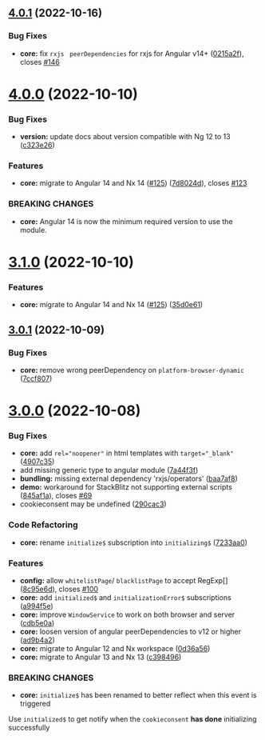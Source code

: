 ## [4.0.1](https://github.com/tinesoft/ngx-cookieconsent/compare/v4.0.0...v4.0.1) (2022-10-16)

### Bug Fixes

- **core:** fix `rxjs ` `peerDependencies` for rxjs for Angular v14+ ([0215a2f](https://github.com/tinesoft/ngx-cookieconsent/commit/0215a2f3960cfb11374c98b6fe4e0452f5d76180)), closes [#146](https://github.com/tinesoft/ngx-cookieconsent/issues/146)

# [4.0.0](https://github.com/tinesoft/ngx-cookieconsent/compare/v3.0.1...v4.0.0) (2022-10-10)

### Bug Fixes

- **version:** update docs about version compatible with Ng 12 to 13 ([c323e26](https://github.com/tinesoft/ngx-cookieconsent/commit/c323e263038b54682737c67553655dc6f24b4da4))

### Features

- **core:** migrate to Angular 14 and Nx 14 ([#125](https://github.com/tinesoft/ngx-cookieconsent/issues/125)) ([7d8024d](https://github.com/tinesoft/ngx-cookieconsent/commit/7d8024da22be4e9e7bebc0c10f51a4d27461192a)), closes [#123](https://github.com/tinesoft/ngx-cookieconsent/issues/123)

### BREAKING CHANGES

- **core:** Angular 14 is now the minimum required version to use the module.

# [3.1.0](https://github.com/tinesoft/ngx-cookieconsent/compare/v3.0.1...v3.1.0) (2022-10-10)

### Features

- **core:** migrate to Angular 14 and Nx 14 ([#125](https://github.com/tinesoft/ngx-cookieconsent/issues/125)) ([35d0e61](https://github.com/tinesoft/ngx-cookieconsent/commit/35d0e61cd99d716fa2e85611191f1d22f9f488db))

## [3.0.1](https://github.com/tinesoft/ngx-cookieconsent/compare/v3.0.0...v3.0.1) (2022-10-09)

### Bug Fixes

- **core:** remove wrong peerDependency on `platform-browser-dynamic` ([7ccf807](https://github.com/tinesoft/ngx-cookieconsent/commit/7ccf807f70bb43348aa907ef43798f690e6267cc))

# [3.0.0](https://github.com/tinesoft/ngx-cookieconsent/compare/v2.2.3...v3.0.0) (2022-10-08)

### Bug Fixes

- **core:** add `rel="noopener"` in html templates with `target="_blank"` ([4907c35](https://github.com/tinesoft/ngx-cookieconsent/commit/4907c354aaf77c26249db3b43b6a5cdf979c1158))
- add missing generic type to angular module ([7a44f3f](https://github.com/tinesoft/ngx-cookieconsent/commit/7a44f3fac3894c2b66671eb2bd6433b8cb5a6e36))
- **bundling:** missing external dependency 'rxjs/operators' ([baa7af8](https://github.com/tinesoft/ngx-cookieconsent/commit/baa7af8273d2756ba4c5643be960555ca3665d1e))
- **demo:** workaround for StackBlitz not supporting external scripts ([845af1a](https://github.com/tinesoft/ngx-cookieconsent/commit/845af1ad626f4c505979e57f21c66334a05626e9)), closes [#69](https://github.com/tinesoft/ngx-cookieconsent/issues/69)
- cookieconsent may be undefined ([290cac3](https://github.com/tinesoft/ngx-cookieconsent/commit/290cac31a8789ae8e536c6f14fec6b996f5fa3c6))

### Code Refactoring

- **core:** rename `initialize$` subscription into `initializing$` ([7233aa0](https://github.com/tinesoft/ngx-cookieconsent/commit/7233aa0325393774456500c2c69fda93498822be))

### Features

- **config:** allow `whitelistPage`/ `blacklistPage` to accept RegExp[] ([8c95e6d](https://github.com/tinesoft/ngx-cookieconsent/commit/8c95e6d4a7cef368af94f1dc5f69158c8f0442cc)), closes [#100](https://github.com/tinesoft/ngx-cookieconsent/issues/100)
- **core:** add `initialized$` and `initializationError$` subscriptions ([a994f5e](https://github.com/tinesoft/ngx-cookieconsent/commit/a994f5e3eb8f5f23001f3f1913017b424c7931a1))
- **core:** improve `WindowService` to work on both browser and server ([cdb5e0a](https://github.com/tinesoft/ngx-cookieconsent/commit/cdb5e0ac6d99e6b32c5c8e5e129a0478495813b4))
- **core:** loosen version of angular peerDependencies to v12 or higher ([ad9b4a2](https://github.com/tinesoft/ngx-cookieconsent/commit/ad9b4a2718e46e3e04ff574faac8d8de82bb0035))
- **core:** migrate to Angular 12 and Nx workspace ([0d36a56](https://github.com/tinesoft/ngx-cookieconsent/commit/0d36a5650f7fc479faf0de7422cb8eb69e34ef07))
- **core:** migrate to Angular 13 and Nx 13 ([c398496](https://github.com/tinesoft/ngx-cookieconsent/commit/c398496a7031b8ed128e9407eb9b825ef356d356))

### BREAKING CHANGES

- **core:** `initialize$` has been renamed to better reflect when this event is triggered

Use `initialized$` to get notify when the `cookieconsent` **has done** initializing successfully
